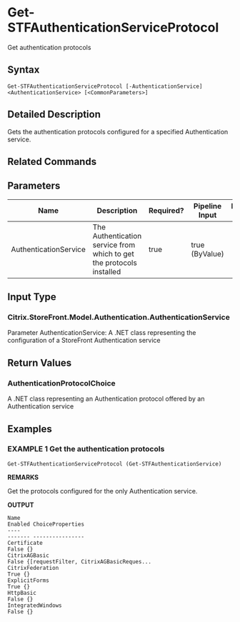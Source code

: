 ﻿# Get-STFAuthenticationServiceProtocol

Get authentication protocols

## Syntax

```
Get-STFAuthenticationServiceProtocol [-AuthenticationService] <AuthenticationService> [<CommonParameters>]
```

## Detailed Description

Gets the authentication protocols configured for a specified Authentication service.

## Related Commands


## Parameters

| Name   | Description | Required? | Pipeline Input | Default Value |
| --- | --- | --- | --- | --- |
|AuthenticationService|The Authentication service from which to get the protocols installed|true|true (ByValue)| |

## Input Type

### Citrix.StoreFront.Model.Authentication.AuthenticationService

Parameter AuthenticationService: A .NET class representing the configuration of a StoreFront Authentication service

## Return Values

### AuthenticationProtocolChoice

A .NET class representing an Authentication protocol offered by an Authentication service

## Examples

### EXAMPLE 1 Get the authentication protocols

```
Get-STFAuthenticationServiceProtocol (Get-STFAuthenticationService)
```

**REMARKS**

Get the protocols configured for the only Authentication service.

**OUTPUT**

```
Name                                                                    Enabled ChoiceProperties
----                                                                    ------- ----------------
Certificate                                                               False {}
CitrixAGBasic                                                             False {[requestFilter, CitrixAGBasicReques...
CitrixFederation                                                           True {}
ExplicitForms                                                              True {}
HttpBasic                                                                 False {}
IntegratedWindows                                                         False {}
```
